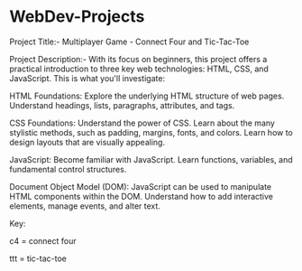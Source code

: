 # WebDev-Projects
Project Title:-  Multiplayer Game - Connect Four and Tic-Tac-Toe

Project Description:- 
With its focus on beginners, this project offers a practical introduction to three key web technologies: HTML, CSS, and JavaScript. This is what you'll investigate:

HTML Foundations: Explore the underlying HTML structure of web pages. Understand headings, lists, paragraphs, attributes, and tags.

CSS Foundations: Understand the power of CSS. Learn about the many stylistic methods, such as padding, margins, fonts, and colors. Learn how to design layouts that are visually appealing.

JavaScript: Become familiar with JavaScript. Learn functions, variables, and fundamental control structures.

Document Object Model (DOM): JavaScript can be used to manipulate HTML components within the DOM. Understand how to add interactive elements, manage events, and alter text.

Key: 

c4 = connect four

ttt = tic-tac-toe
